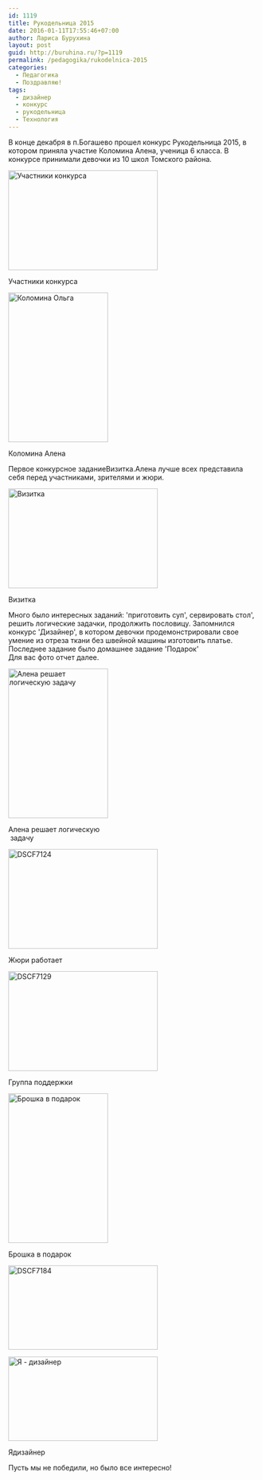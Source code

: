 ```yaml
---
id: 1119
title: Рукодельница 2015
date: 2016-01-11T17:55:46+07:00
author: Лариса Бурухина
layout: post
guid: http://buruhina.ru/?p=1119
permalink: /pedagogika/rukodelnica-2015
categories:
  - Педагогика
  - Поздравляю!
tags:
  - дизайнер
  - конкурс
  - рукодельница
  - Технология
---
```

В конце декабря в п.Богашево прошел конкурс Рукодельница 2015, в котором приняла участие Коломина Алена, ученица 6 класса. В конкурсе принимали девочки из 10 школ Томского района.

<div id="attachment_1121" style="width: 310px" class="wp-caption aligncenter">
  <a href="http://buruhina.ru/wp-content/uploads/2016/01/DSCF7099.jpg" rel="attachment wp-att-1121"><img aria-describedby="caption-attachment-1121" class="size-medium wp-image-1121" src="http://buruhina.ru/wp-content/uploads/2016/01/DSCF7099-300x200.jpg" alt="Участники конкурса" width="300" height="200" srcset="http://buruhina.ru/wp-content/uploads/2016/01/DSCF7099-300x200.jpg 300w, http://buruhina.ru/wp-content/uploads/2016/01/DSCF7099-768x512.jpg 768w, http://buruhina.ru/wp-content/uploads/2016/01/DSCF7099-1024x683.jpg 1024w" sizes="(max-width: 300px) 100vw, 300px" /></a>
  
  <p id="caption-attachment-1121" class="wp-caption-text">
    Участники конкурса
  </p>
</div>

<div id="attachment_1120" style="width: 210px" class="wp-caption aligncenter">
  <a href="http://buruhina.ru/wp-content/uploads/2016/01/DSCF7090.jpg" rel="attachment wp-att-1120"><img aria-describedby="caption-attachment-1120" class="size-medium wp-image-1120" src="http://buruhina.ru/wp-content/uploads/2016/01/DSCF7090-200x300.jpg" alt="Коломина Ольга" width="200" height="300" srcset="http://buruhina.ru/wp-content/uploads/2016/01/DSCF7090-200x300.jpg 200w, http://buruhina.ru/wp-content/uploads/2016/01/DSCF7090-768x1152.jpg 768w, http://buruhina.ru/wp-content/uploads/2016/01/DSCF7090-683x1024.jpg 683w" sizes="(max-width: 200px) 100vw, 200px" /></a>
  
  <p id="caption-attachment-1120" class="wp-caption-text">
    Коломина Алена
  </p>
</div>

Первое конкурсное заданиеВизитка.Алена лучше всех представила себя перед участниками, зрителями и жюри.

<div id="attachment_1122" style="width: 310px" class="wp-caption aligncenter">
  <a href="http://buruhina.ru/wp-content/uploads/2016/01/DSCF7107.jpg" rel="attachment wp-att-1122"><img aria-describedby="caption-attachment-1122" class="size-medium wp-image-1122" src="http://buruhina.ru/wp-content/uploads/2016/01/DSCF7107-300x200.jpg" alt="Визитка" width="300" height="200" srcset="http://buruhina.ru/wp-content/uploads/2016/01/DSCF7107-300x200.jpg 300w, http://buruhina.ru/wp-content/uploads/2016/01/DSCF7107-768x512.jpg 768w, http://buruhina.ru/wp-content/uploads/2016/01/DSCF7107-1024x683.jpg 1024w" sizes="(max-width: 300px) 100vw, 300px" /></a>
  
  <p id="caption-attachment-1122" class="wp-caption-text">
    Визитка
  </p>
</div>

<!--more-->

Много было интересных заданий: 'приготовить суп', сервировать стол', решить логические задачки, продолжить пословицу. Запомнился конкурс 'Дизайнер', в котором девочки продемонстрировали свое умение из отреза ткани без швейной машины изготовить платье.  
Последнее задание было домашнее задание 'Подарок'  
Для вас фото отчет далее.

<div id="attachment_1123" style="width: 210px" class="wp-caption aligncenter">
  <a href="http://buruhina.ru/wp-content/uploads/2016/01/DSCF7123.jpg" rel="attachment wp-att-1123"><img aria-describedby="caption-attachment-1123" class="size-medium wp-image-1123" src="http://buruhina.ru/wp-content/uploads/2016/01/DSCF7123-200x300.jpg" alt="Алена решает логическую задачу" width="200" height="300" srcset="http://buruhina.ru/wp-content/uploads/2016/01/DSCF7123-200x300.jpg 200w, http://buruhina.ru/wp-content/uploads/2016/01/DSCF7123-768x1152.jpg 768w, http://buruhina.ru/wp-content/uploads/2016/01/DSCF7123-683x1024.jpg 683w" sizes="(max-width: 200px) 100vw, 200px" /></a>
  
  <p id="caption-attachment-1123" class="wp-caption-text">
    Алена решает логическую  задачу
  </p>
</div>

<div id="attachment_1124" style="width: 310px" class="wp-caption aligncenter">
  <a href="http://buruhina.ru/wp-content/uploads/2016/01/DSCF7124.jpg" rel="attachment wp-att-1124"><img aria-describedby="caption-attachment-1124" class="wp-image-1124 size-medium" src="http://buruhina.ru/wp-content/uploads/2016/01/DSCF7124-300x200.jpg" alt="DSCF7124" width="300" height="200" srcset="http://buruhina.ru/wp-content/uploads/2016/01/DSCF7124-300x200.jpg 300w, http://buruhina.ru/wp-content/uploads/2016/01/DSCF7124-768x512.jpg 768w, http://buruhina.ru/wp-content/uploads/2016/01/DSCF7124-1024x683.jpg 1024w" sizes="(max-width: 300px) 100vw, 300px" /></a>
  
  <p id="caption-attachment-1124" class="wp-caption-text">
    Жюри работает
  </p>
</div>

<div id="attachment_1125" style="width: 310px" class="wp-caption alignnone">
  <a href="http://buruhina.ru/wp-content/uploads/2016/01/DSCF7129.jpg" rel="attachment wp-att-1125"><img aria-describedby="caption-attachment-1125" class="wp-image-1125 size-medium" src="http://buruhina.ru/wp-content/uploads/2016/01/DSCF7129-300x200.jpg" alt="DSCF7129" width="300" height="200" srcset="http://buruhina.ru/wp-content/uploads/2016/01/DSCF7129-300x200.jpg 300w, http://buruhina.ru/wp-content/uploads/2016/01/DSCF7129-768x512.jpg 768w, http://buruhina.ru/wp-content/uploads/2016/01/DSCF7129-1024x683.jpg 1024w" sizes="(max-width: 300px) 100vw, 300px" /></a>
  
  <p id="caption-attachment-1125" class="wp-caption-text">
    Группа поддержки
  </p>
</div>

<div id="attachment_1126" style="width: 210px" class="wp-caption aligncenter">
  <a href="http://buruhina.ru/wp-content/uploads/2016/01/DSCF7155.jpg" rel="attachment wp-att-1126"><img aria-describedby="caption-attachment-1126" class="size-medium wp-image-1126" src="http://buruhina.ru/wp-content/uploads/2016/01/DSCF7155-200x300.jpg" alt="Брошка в подарок" width="200" height="300" srcset="http://buruhina.ru/wp-content/uploads/2016/01/DSCF7155-200x300.jpg 200w, http://buruhina.ru/wp-content/uploads/2016/01/DSCF7155-768x1152.jpg 768w, http://buruhina.ru/wp-content/uploads/2016/01/DSCF7155-683x1024.jpg 683w" sizes="(max-width: 200px) 100vw, 200px" /></a>
  
  <p id="caption-attachment-1126" class="wp-caption-text">
    Брошка в подарок
  </p>
</div>

<a href="http://buruhina.ru/wp-content/uploads/2016/01/DSCF7184.jpg" rel="attachment wp-att-1127"><img class="size-medium wp-image-1127 aligncenter" src="http://buruhina.ru/wp-content/uploads/2016/01/DSCF7184-300x169.jpg" alt="DSCF7184" width="300" height="169" srcset="http://buruhina.ru/wp-content/uploads/2016/01/DSCF7184-300x169.jpg 300w, http://buruhina.ru/wp-content/uploads/2016/01/DSCF7184-768x432.jpg 768w, http://buruhina.ru/wp-content/uploads/2016/01/DSCF7184-1024x576.jpg 1024w" sizes="(max-width: 300px) 100vw, 300px" /></a>

<div id="attachment_1127" style="width: 310px" class="wp-caption alignnone">
  <a href="http://buruhina.ru/wp-content/uploads/2016/01/DSCF7184.jpg" rel="attachment wp-att-1127"><img aria-describedby="caption-attachment-1127" class="size-medium wp-image-1127" src="http://buruhina.ru/wp-content/uploads/2016/01/DSCF7184-300x169.jpg" alt="Я - дизайнер" width="300" height="169" srcset="http://buruhina.ru/wp-content/uploads/2016/01/DSCF7184-300x169.jpg 300w, http://buruhina.ru/wp-content/uploads/2016/01/DSCF7184-768x432.jpg 768w, http://buruhina.ru/wp-content/uploads/2016/01/DSCF7184-1024x576.jpg 1024w" sizes="(max-width: 300px) 100vw, 300px" /></a>
  
  <p id="caption-attachment-1127" class="wp-caption-text">
    Ядизайнер
  </p>
</div>

Пусть мы не победили, но было все интересно!